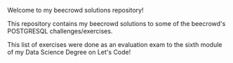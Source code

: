Welcome to my beecrowd solutions repository!

This repository contains my beecrowd solutions to some of the beecrowd's POSTGRESQL challenges/exercises.

This list of exercises were done as an evaluation exam to the sixth module of my Data Science Degree on Let's Code!
